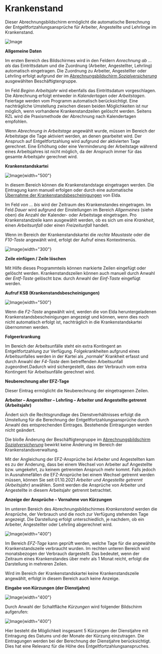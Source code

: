 # Krankenstand

Dieser Abrechnungsbildschirm ermöglicht die automatische Berechnung der Entgeltfortzahlungsansprüche für Arbeiter, Angestellte und Lehrlinge im Krankenstand.

![Image](<img/image128.png>)

**Allgemeine Daten**

Im ersten Bereich des Bildschirmes wird in den Feldern *Anrechnung* *ab* … *als* das Eintrittsdatum und die Zuordnung (Arbeiter, Angestellter, Lehrling) automatisch eingetragen. Die Zuordnung zu Arbeiter, Angestellter oder Lehrling erfolgt aufgrund der im [Abrechnungsbildschirm *Sozialversicherung*](../Abrechnungsbildschirme/Sozialversicherung.md) ausgewählten Beschäftigtengruppe.

Im Feld *Beginn Arbeitsjahr* wird ebenfalls das Eintrittsdatum vorgeschlagen. Die Abrechnung erfolgt entweder in *Kalendertagen* oder *Arbeitstagen*. Feiertage werden vom Programm automatisch berücksichtigt. Eine nachträgliche Umstellung zwischen diesen beiden Möglichkeiten ist nur möglich, wenn vorhandene Krankenstandzeilen gelöscht werden. Seitens RZL wird die Praxismethode der Abrechnung nach Kalendertagen empfohlen.

Wenn *Abrechnung in Arbeitstage* angewählt wurde, müssen im Bereich der Arbeitstage die Tage aktiviert werden, an denen gearbeitet wird. Der Anspruch auf Entgeltfortzahlung wird aufgrund der aktivierten Tage gerechnet. Eine Erhöhung oder eine Verminderung der Arbeitstage während eines Arbeitsjahres ist nicht möglich, da der Anspruch immer für das gesamte Arbeitsjahr gerechnet wird.

**Krankenstandskartei**

![Image](<img/image129.png>){width="500"}

In diesem Bereich können die Krankenstandstage eingetragen werden. Die Eintragung kann manuell erfolgen oder durch eine automatische [Übernahme der Krankenstandsbescheinigungen](../Elektronische%20Meldungen%20ÖGK/Krankenstandsbescheinigungen/Krankenstandsbescheinigungen%20herunterladen%20und%20übernehmen.md) von Elda.

Im Feld *von … bis* wird der Zeitraum des Krankenstandes eingetragen. Im Feld *Dauer* wird aufgrund der Einstellungen im Bereich *Allgemeines* (siehe oben) die Anzahl der Kalender- oder Arbeitstage eingetragen. Pro Krankenstandzeile kann ausgewählt werden, ob es sich um eine *Krankheit*, einen *Arbeitsunfall* oder einen *Freizeitunfall* handelt.

Wenn im Bereich der Krankenstandskartei die *rechte Maustaste* oder die *F10-Taste* angewählt wird, erfolgt der Aufruf eines Kontextmenüs. 

![Image](<img/image130.png>){width="300"}

**Zeile einfügen / Zeile löschen**

Mit Hilfe dieses Programmteils können markierte Zeilen eingefügt oder gelöscht werden. Krankenstandszeilen können auch manuell durch Anwahl der *Entf-Taste* gelöscht bzw. durch Anwahl der *Einf-Taste* eingefügt werden.

**Aufruf KSB (Krankenstandsbescheinigungen)**

![Image](<img/image131.png>){width="500"}

Wenn die *F2-Taste* angewählt wird, werden die von Elda heruntergeladenen Krankenstandsbescheinigungen angezeigt und können, wenn dies noch nicht automatisch erfolgt ist, nachträglich in die Krankenstandskartei übernommen werden.

**Folgeerkrankung**

Im Bereich der Arbeitsunfälle steht ein extra Kontingent an Entgeltfortzahlung zur Verfügung. Folgekrankheiten aufgrund eines Arbeitsunfalles werden in der Kartei als „normale“ Krankheit erfasst und durch Anwahl der *F4-Taste* dem betreffenden Arbeitsunfall zugeordnet.Dadurch wird sichergestellt, dass der Verbrauch vom extra Kontingent für Arbeitsunfälle gerechnet wird.

**Neuberechnung aller EFZ-Tage**

Dieser Eintrag ermöglicht die Neuberechnung der eingetragenen Zeilen.

**Arbeiter – Angestellter – Lehrling – Arbeiter und Angestellte getrennt (Arbeitsjahr)**

Ändert sich die Rechtsgrundlage des Dienstverhältnisses erfolgt die Umstellung für die Berechnung der Entgeltfortzahlungsansprüche durch Anwahl des entsprechenden Eintrages. Bestehende Eintragungen werden nicht geändert.

Die bloße Änderung der Beschäftigtengruppe im [Abrechnungsbildschirm *Sozialversicherung*](../Abrechnungsbildschirme/Sozialversicherung.md) bewirkt keine Änderung im Bereich der Krankenstandsverwaltung.

Mit der Angleichung der EFZ-Ansprüche bei Arbeiter und Angestellten kam es zu der Änderung, dass bei einem Wechsel von Arbeiter auf Angestellte bzw. umgekehrt, zu keinem getrennten Anspruch mehr kommt. Falls jedoch in Ausnahmefällen die EFZ-Ansprüche bei einem Wechsel getrennt werden müssen, können Sie seit 01.10.2021 *Arbeiter und Angestellte getrennt (Arbeitsjahr)* anwählen. Somit werden die Ansprüche von Arbeiter und Angestellte in diesem Arbeitsjahr getrennt betrachtet.

**Anzeige der Ansprüche – Vornahme von Kürzungen**

Im unteren Bereich des Abrechnungsbildschirmes *Krankenstand* werden die Ansprüche, der Verbrauch und die noch zur Verfügung stehenden Tage angezeigt. Die Darstellung erfolgt unterschiedlich, je nachdem, ob ein Arbeiter, Angestellter oder Lehrling abgerechnet wird.

![Image](<img/image132.png>){width="400"}

Im Bereich *EFZ-Tage* kann geprüft werden, welche Tage für die angewählte Krankenstandszeile verbraucht wurden. Im rechten unteren Bereich wird monatsbezogen der Verbrauch dargestellt. Das bedeutet, wenn der Zeitraum eines Krankenstandes über mehr als 1 Monat reicht, erfolgt die Darstellung in mehreren Zeilen.

Wird im Bereich der Krankenstandskartei keine Krankenstandszeile angewählt, erfolgt in diesem Bereich auch keine Anzeige.

**Eingabe von Kürzungen (der Dienstjahre)**

![Image](<img/image133.png>){width="400"}

Durch Anwahl der Schaltfläche *Kürzungen* wird folgender Bildschirm aufgerufen:

![Image](<img/image134.png>){width="400"}

Hier besteht die Möglichkeit insgesamt 5 Kürzungen der Dienstjahre mit Eintragung des Datums und der Monate der Kürzung einzutragen. Die Eintragungen werden bei der Berechnung der Dienstjahre berücksichtigt. Dies hat eine Relevanz für die Höhe des Entgeltfortzahlungsanspruches.